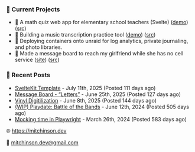 ### 📌 Current Projects
- 📝 A math quiz web app for elementary school teachers (Svelte) ([demo](https://quiz-staging.mitchinson.dev/)) ([src](https://github.com/bmitchinson/budget-entry))
- 🎵 Building a music transcription practice tool ([demo](https://practice.mitchinson.dev/)) ([src](https://github.com/bmitchinson/practice))
- 🐳 Deploying containers onto unraid for log analytics, private journaling, and photo libraries.
- 💌 Made a message board to reach my girlfriend while she has no cell service ([site](https://letters.mitchinson.dev/)) ([src](https://github.com/bmitchinson/letters))

### 📝 Recent Posts

- [SvelteKit Template](https://blog.mitchinson.dev/sveltekit-template) - July 11th, 2025 (Posted 111 days ago)
- [Message Board - “Letters”](https://blog.mitchinson.dev/letters) - June 25th, 2025 (Posted 127 days ago)
- [Vinyl Digitilization](https://blog.mitchinson.dev/vinyl) - June 8th, 2025 (Posted 144 days ago)
- [(WIP) Playdate: Battle of the Bands](https://blog.mitchinson.dev/playdate-dev-one) - June 12th, 2024 (Posted 505 days ago)
- [Mocking time in Playwright](https://blog.mitchinson.dev/playwright-mock-time) - March 26th, 2024 (Posted 583 days ago)

🌐 https://mitchinson.dev

💌 mitchinson.dev@gmail.com